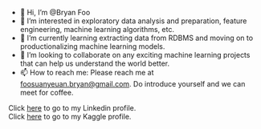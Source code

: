 - 👋 Hi, I’m @Bryan Foo
- 👀 I’m interested in exploratory data analysis and preparation, feature engineering, machine learning algorithms, etc.  
- 🌱 I’m currently learning extracting data from RDBMS and moving on to productionalizing machine learning models.
- 💞️ I’m looking to collaborate on any exciting machine learning projects that can help us understand the world better.
- 📫 How to reach me: Please reach me at foosuanyeuan.bryan@gmail.com. Do introduce yourself and we can meet for coffee.

Click [here](https://www.linkedin.com/in/bryanfoo/) to go to my Linkedin profile.
<br /> Click [here](https://www.kaggle.com/bryanfu123) to go to my Kaggle profile.

<!---
foos0016/foos0016 is a ✨ special ✨ repository because its `README.md` (this file) appears on your GitHub profile.
You can click the Preview link to take a look at your changes.
--->
